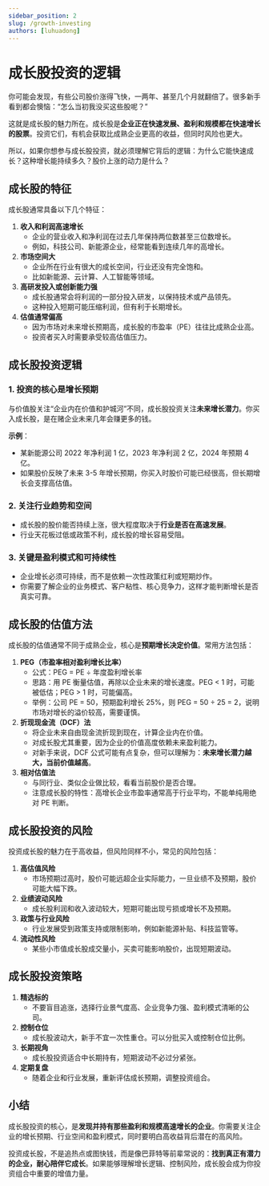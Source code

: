 ```yaml
---
sidebar_position: 2
slug: /growth-investing
authors: [luhuadong]
---
```


# 成长股投资的逻辑

你可能会发现，有些公司股价涨得飞快，一两年、甚至几个月就翻倍了。很多新手看到都会懊恼：“怎么当初我没买这些股呢？”

这就是成长股的魅力所在。成长股是**企业正在快速发展、盈利和规模都在快速增长的股票**。投资它们，有机会获取比成熟企业更高的收益，但同时风险也更大。

所以，如果你想参与成长股投资，就必须理解它背后的逻辑：为什么它能快速成长？这种增长能持续多久？股价上涨的动力是什么？



## 成长股的特征

成长股通常具备以下几个特征：

1. **收入和利润高速增长**
   - 企业的营业收入和净利润在过去几年保持两位数甚至三位数增长。
   - 例如，科技公司、新能源企业，经常能看到连续几年的高增长。
2. **市场空间大**
   - 企业所在行业有很大的成长空间，行业还没有完全饱和。
   - 比如新能源、云计算、人工智能等领域。
3. **高研发投入或创新能力强**
   - 成长股通常会将利润的一部分投入研发，以保持技术或产品领先。
   - 这种投入短期可能压缩利润，但有利于长期增长。
4. **估值通常偏高**
   - 因为市场对未来增长预期高，成长股的市盈率（PE）往往比成熟企业高。
   - 投资者买入时需要承受较高估值压力。



## 成长股投资逻辑

### 1. 投资的核心是增长预期

与价值股关注“企业内在价值和护城河”不同，成长股投资关注**未来增长潜力**。你买入成长股，是在赌企业未来几年会赚更多的钱。

**示例**：

- 某新能源公司 2022 年净利润 1 亿，2023 年净利润 2 亿，2024 年预期 4 亿。
- 如果股价反映了未来 3-5 年增长预期，你买入时股价可能已经很高，但长期增长会支撑高估值。

### 2. 关注行业趋势和空间

- 成长股的股价能否持续上涨，很大程度取决于**行业是否在高速发展**。
- 行业天花板过低或政策不利，成长股的增长容易受阻。

### 3. 关键是盈利模式和可持续性

- 企业增长必须可持续，而不是依赖一次性政策红利或短期炒作。
- 你需要了解企业的业务模式、客户粘性、核心竞争力，这样才能判断增长是否真实可靠。



## 成长股的估值方法

成长股的估值通常不同于成熟企业，核心是**预期增长决定价值**。常用方法包括：

1. **PEG（市盈率相对盈利增长比率）**
   - 公式：PEG = PE ÷ 年度盈利增长率
   - 思路：用 PE 衡量估值，再除以企业未来的增长速度。PEG < 1 时，可能被低估；PEG > 1 时，可能偏高。
   - 举例：公司 PE = 50，预期盈利增长 25%，则 PEG = 50 ÷ 25 = 2，说明市场对增长的溢价较高，需要谨慎。
2. **折现现金流（DCF）法**
   - 将企业未来自由现金流折现到现在，计算企业内在价值。
   - 对成长股尤其重要，因为企业的价值高度依赖未来盈利能力。
   - 对新手来说，DCF 公式可能有点复杂，但可以理解为：**未来增长潜力越大，当前价值越高**。
3. **相对估值法**
   - 与同行业、类似企业做比较，看看当前股价是否合理。
   - 注意成长股的特性：高增长企业市盈率通常高于行业平均，不能单纯用绝对 PE 判断。



## 成长股投资的风险

投资成长股的魅力在于高收益，但风险同样不小，常见的风险包括：

1. **高估值风险**
   - 市场预期过高时，股价可能远超企业实际能力，一旦业绩不及预期，股价可能大幅下跌。
2. **业绩波动风险**
   - 成长股利润和收入波动较大，短期可能出现亏损或增长不及预期。
3. **政策与行业风险**
   - 行业发展受到政策支持或限制影响，例如新能源补贴、科技监管等。
4. **流动性风险**
   - 某些小市值成长股成交量小，买卖可能影响股价，出现短期波动。



## 成长股投资策略

1. **精选标的**
   - 不要盲目追涨，选择行业景气度高、企业竞争力强、盈利模式清晰的公司。
2. **控制仓位**
   - 成长股波动大，新手不宜一次性重仓。可以分批买入或控制仓位比例。
3. **长期视角**
   - 成长股投资适合中长期持有，短期波动不必过分紧张。
4. **定期复盘**
   - 随着企业和行业发展，重新评估成长预期，调整投资组合。



## 小结

成长股投资的核心，是**发现并持有那些盈利和规模高速增长的企业**。你需要关注企业的增长预期、行业空间和盈利模式，同时要明白高收益背后潜在的高风险。

投资成长股，不是追热点或图快钱，而是像巴菲特等前辈常说的：**找到真正有潜力的企业，耐心陪伴它成长**。如果能够理解增长逻辑、控制风险，成长股会成为你投资组合中重要的增值力量。
